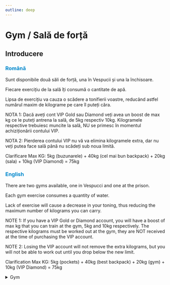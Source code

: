 ```yaml
---
outline: deep
---
```


# Gym / Sală de forță

## Introducere

### <span style="color: #0088CC">Română</span>

Sunt disponibile două săli de forță, una în Vespucii și una la închisoare.

Fiecare exercițiu de la sală îți consumă o cantitate de apă.

Lipsa de exercițiu va cauza o scădere a tonifierii voastre, reducând astfel numărul maxim de kilograme pe care îl puteți căra.

NOTA 1: Dacă aveți cont VIP Gold sau Diamond veți avea un boost de max kg ce le puteți antrena la sală, de 5kg respectiv 10kg. Kilogramele respective trebuiesc muncite la sală, NU se primesc în momentul achiziționării contului VIP.

NOTA 2: Pierderea contului VIP nu vă va elimina kilogramele extra, dar nu veți putea face sală până nu scădeți sub noua limită.

Clarificare Max KG: 5kg (buzunarele) + 40kg (cel mai bun backpack) + 20kg (sala) + 10kg (VIP Diamond) = 75kg

### <span style="color: #0088CC">English</span>

There are two gyms available, one in Vespucci and one at the prison.

Each gym exercise consumes a quantity of water.

Lack of exercise will cause a decrease in your toning, thus reducing the maximum number of kilograms you can carry.

NOTE 1: If you have a VIP Gold or Diamond account, you will have a boost of max kg that you can train at the gym, 5kg and 10kg respectively. The respective kilograms must be worked out at the gym, they are NOT received at the time of purchasing the VIP account.

NOTE 2: Losing the VIP account will not remove the extra kilograms, but you will not be able to work out until you drop below the new limit.

Clarification Max KG: 5kg (pockets) + 40kg (best backpack) + 20kg (gym) + 10kg (VIP Diamond) = 75kg

<details>
  <summary>Gym</summary>
  <img src="https://v.b-zone.ro/images/wiki/gym.png" alt="Gym">
</details>